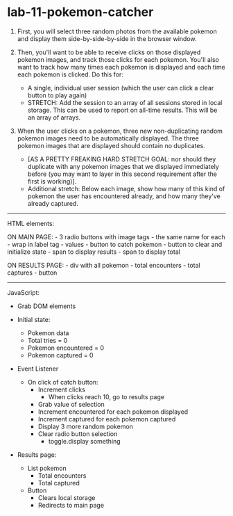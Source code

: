 # lab-11-pokemon-catcher

1) First, you will select three random photos from the available pokemon and display them side-by-side-by-side in the browser window.

2) Then, you'll want to be able to receive clicks on those displayed pokemon images, and track those clicks for each pokemon. You'll also want to track how many times each pokemon is displayed and each time each pokemon is clicked. Do this for:
    - A single, individual user session (which the user can click a clear button to play again)
    - STRETCH: Add the session to an array of all sessions stored in local storage. This can be used to report on all-time results. This will be an array of arrays. 

3) When the user clicks on a pokemon, three new non-duplicating random pokemon images need to be automatically displayed. The three pokemon images that are displayed should contain no duplicates.
    - [AS A PRETTY FREAKING HARD STRETCH GOAL: nor should they duplicate with any pokemon images that we displayed immediately before (you may want to layer in this second requirement after the first is working)].
    - Additional stretch: Below each image, show how many of this kind of pokemon the user has encountered already, and how many they've already captured. 

---

HTML elements: 


ON MAIN PAGE:
    - 3 radio buttons with image tags
        - the same name for each 
        - wrap in label tag
        - values
    - button to catch pokemon
    - button to clear and initialize state
    - span to display results
    - span to display total 

ON RESULTS PAGE:
    - div with all pokemon
        - total encounters
        - total captures
    - button

---

JavaScript:


- Grab DOM elements

- Initial state:
    - Pokemon data
    - Total tries = 0
    - Pokemon encountered = 0 
    - Pokemon captured = 0 

- Event Listener
    - On click of catch button:
        - Increment clicks
            - When clicks reach 10, go to results page
        - Grab value of selection
        - Increment encountered for each pokemon displayed
        - Increment captured for each pokemon captured
        - Display 3 more random pokemon 
        - Clear radio button selection 
            - toggle.display something

- Results page:
    - List pokemon
        - Total encounters
        - Total captured
    - Button
        - Clears local storage 
        - Redirects to main page
        





